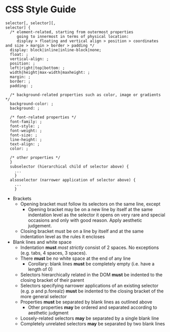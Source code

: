CSS Style Guide
===============

    selector[, selector][,
    selector] {
      /* element-related, starting from outermost properties
         going to innermost in terms of physical location:
         display > floating and vertical align > position > coordinates and size > margin > border > padding */
      display: block|inline|inline-block|none;
      float: ;
      vertical-align: ;
      position: ;
      left|right|top|bottom: ;
      width|height|max-width|maxheight: ;
      margin: ;
      border: ;
      padding: ;
    
      /* background-related properties such as color, image or gradients */
      background-color: ;
      background: ;
    
      /* font-related properties */
      font-family: ;
      font-style: ;
      font-weight: ;
      font-size: ;
      line-height: ;
      text-align: ;
      color: ;
      
      /* other properties */
      }
      subselector (hierarchical child of selector above) {
        ...
        }
      alsoselector (narrower application of selector above) {
        ...
        }

* Brackets
    * Opening bracket must follow its selectors on the same line, except
        * Opening bracket may be on a new line by itself at the same indentation level as the selector it opens on very rare and special occasions and only with good reason. Apply aesthetic judgement.
    * Closing bracket must be on a line by itself and at the same indentation level as the rules it encloses        
* Blank lines and white space
    * Indentation **must** _most strictly_ consist of 2 spaces. No exceptions (e.g. tabs, 4 spaces, 3 spaces).
    * There **must** be _no_ white space at the end of any line
        * Corollary: blank lines **must** be completely empty (i.e. have a length of 0)
    * Selectors hierarchically related in the DOM **must** be indented to the closing bracket of their parent
    * Selectors specifying narrower applications of an existing selector (e.g. p and p.forealz) **must** be indented to the closing bracket of the more general selector
    * Properties **must** be separated by blank lines as outlined above
        * Other properties **may** be ordered and separated according to aesthetic judgment
    * Loosely-related selectors **may** be separated by a single blank line
    * Completely unrelated selectors **may** be separated by two blank lines

